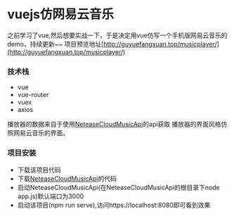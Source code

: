 # vuejs仿网易云音乐

之前学习了vue,然后想要实战一下，于是决定用vue仿写一个手机版网易云音乐的demo，持续更新~~
项目预览地址[http://guyuefangxuan.top/musicplayer/](http://guyuefangxuan.top/musicplayer/)

### 技术栈
* vue
* vue-router
* vuex
* axios

播放器的数据来自于使用[NeteaseCloudMusicApi](https://binaryify.github.io/NeteaseCloudMusicApi/#/)的api获取
播放器的界面风格仿照网易云音乐的界面。

### 项目安装
* 下载该项目代码
* 下载[NeteaseCloudMusicApi](https://github.com/Binaryify/NeteaseCloudMusicApi)的代码
* 启动NeteaseCloudMusicApi(在NeteaseCloudMusicApi的根目录下node app.js)默认端口为3000
* 启动该项目(npm run serve),访问https://localhost:8080即可看到效果


